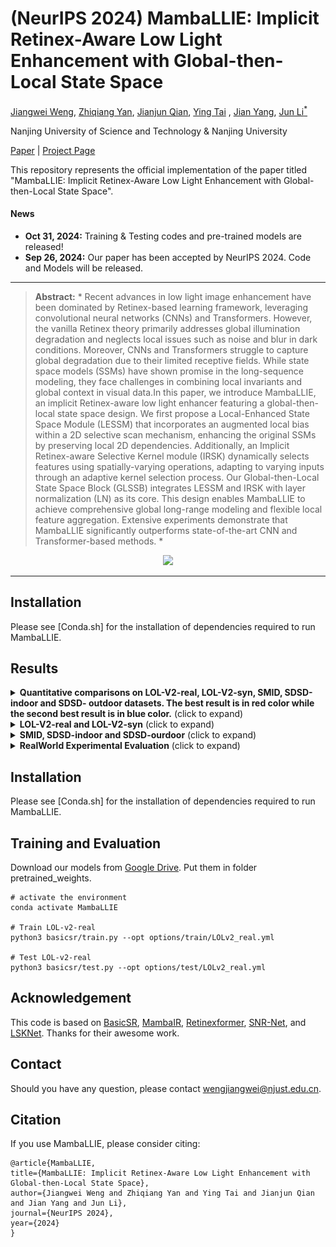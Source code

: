 # (NeurIPS 2024) MambaLLIE: Implicit Retinex-Aware Low Light Enhancement with Global-then-Local State Space

[Jiangwei Weng](https://wengjiangwei.github.io/), [Zhiqiang Yan](https://scholar.google.com/citations?hl=zh-CN&user=0wale0IAAAAJ), [Jianjun Qian](http://www.patternrecognition.asia/qian/), [Ying Tai](https://scholar.google.com/citations?user=NKaiUasAAAAJ&hl=en)
, [Jian Yang](http://202.119.85.163/open/TutorInfo.aspx?dsbh=tLbjVM9T1OzsoNduSpyHQg==&yxsh=4iVdgPyuKTE=&zydm=L-3Jh59wXco=), [Jun Li<sup>*</sup>](https://sites.google.com/view/junlineu/)

Nanjing University of Science and Technology & Nanjing University



[Paper](https://arxiv.org/pdf/2303.09472.pdf) | [Project Page](https://wengjiangwei.github.io/projectPage/MambaLLIE/index.html)

This repository represents the official implementation of the paper titled "MambaLLIE: Implicit Retinex-Aware Low Light Enhancement with Global-then-Local State Space".


#### News
- **Oct 31, 2024:** Training & Testing codes and pre-trained models are released!
- **Sep 26, 2024:** Our paper has been accepted by NeurIPS 2024. Code and Models will be released.
<hr />


> **Abstract:** * Recent advances in low light image enhancement have been dominated by Retinex-based learning framework, leveraging convolutional neural networks (CNNs) and Transformers. However, the vanilla Retinex theory primarily addresses global illumination degradation and neglects local issues such as noise and blur in dark conditions. Moreover, CNNs and Transformers struggle to capture global degradation due to their limited receptive fields. While state space models (SSMs) have shown promise in the long-sequence modeling, they face challenges in combining local invariants and global context in visual data.In this paper, we introduce MambaLLIE, an implicit Retinex-aware low light enhancer featuring a global-then-local state space design. We first propose a Local-Enhanced State Space Module (LESSM) that incorporates an augmented local bias within a 2D selective scan mechanism, enhancing the original SSMs by preserving local 2D dependencies. Additionally, an Implicit Retinex-aware Selective Kernel module (IRSK) dynamically selects features using spatially-varying operations, adapting to varying inputs through an adaptive kernel selection process. Our Global-then-Local State Space Block (GLSSB) integrates LESSM and IRSK with layer normalization (LN) as its core. This design enables MambaLLIE to achieve comprehensive global long-range modeling and flexible local feature aggregation. Extensive experiments demonstrate that MambaLLIE significantly outperforms state-of-the-art CNN and Transformer-based methods. * 
>

<p align="center">
  <img width="800" src="img/framework.png">
</p>

---

## Installation

Please see [Conda.sh] for the installation of dependencies required to run MambaLLIE.

## Results
<details>
<summary><strong>Quantitative comparisons on LOL-V2-real, LOL-V2-syn, SMID, SDSD-indoor and SDSD-
outdoor datasets. The best result is in red color while the second best result is in blue color.</strong> (click to expand) </summary>
  
<img src = "img/all_res.png">
</details>

<details>
<summary><strong>LOL-V2-real and LOL-V2-syn</strong> (click to expand) </summary>
<img src = "img/LOL_res.png"> 
</details>

<details>
<summary><strong>SMID, SDSD-indoor and SDSD-ourdoor</strong> (click to expand) </summary>
<img src = "img/SDSD_res.png">
</details>

<details>
<summary><strong>RealWorld Experimental Evaluation</strong> (click to expand) </summary>
  
<img src = "img/object.png">
</details>

## Installation

Please see [Conda.sh] for the installation of dependencies required to run MambaLLIE.

## Training and Evaluation

Download our models from [Google Drive](https://drive.google.com/drive/folders/1ahQ7QW6xq2PImAFNxElNNLXQED8kqkxg?dmr=1&ec=wgc-drive-hero-goto). Put them in folder pretrained_weights.

```shell
# activate the environment
conda activate MambaLLIE

# Train LOL-v2-real
python3 basicsr/train.py --opt options/train/LOLv2_real.yml

# Test LOL-v2-real
python3 basicsr/test.py --opt options/test/LOLv2_real.yml

```

## Acknowledgement

This code is based on [BasicSR](https://github.com/XPixelGroup/BasicSR), [MambaIR](https://github.com/csguoh/MambaIR), [Retinexformer](https://github.com/caiyuanhao1998/Retinexformer), [SNR-Net](https://github.com/dvlab-research/SNR-Aware-Low-Light-Enhance), and [LSKNet](https://github.com/zcablii/LSKNet). Thanks for their awesome work.


## Contact
Should you have any question, please contact wengjiangwei@njust.edu.cn.

## Citation
If you use MambaLLIE, please consider citing:

    @article{MambaLLIE,
    title={MambaLLIE: Implicit Retinex-Aware Low Light Enhancement with Global-then-Local State Space},
    author={Jiangwei Weng and Zhiqiang Yan and Ying Tai and Jianjun Qian and Jian Yang and Jun Li},
    journal={NeurIPS 2024},
    year={2024}
    }

